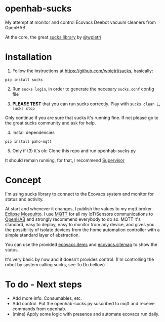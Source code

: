 # openhab-sucks

My attempt at monitor and control Ecovacs Deebot vacuum cleaners from OpenHAB

At the core, the great [sucks library](https://github.com/wpietri/sucks) by [@wpietri](https://github.com/wpietri)

# Installation

1. Follow the instructions at https://github.com/wpietri/sucks, basically:

`pip install sucks`

2. Run ```sucks login```, in order to generate the necesary ```sucks.conf``` config file

3. **PLEASE TEST** that you can run sucks correctly. Play with ```sucks clean 1```, ```sucks stop```

Only continue if you are sure that sucks it's running fine. If not please go to the great sucks community and ask for help.

4. Install dependencies

```pip install paho-mqtt```

5. Only if (3) it's ok: Clone this repo and run openhab-sucks.py

It should remain running, for that, I recommend [Supervisor](http://supervisord.org/)

# Concept

I'm using sucks library to connect to the Ecovacs system and monitor for status and activity.

At start and whenever it changes, I publish the values to my mqtt broker [Eclipse Mosquitto](https://mosquitto.org/). I use [MQTT](http://mqtt.org/) for all my IoT/Sensors communications to [OpenHAB](https://www.openhab.org/) and strongly recommend everybody to do so. MQTT it's standard, easy to deploy, easy to monitor from any device, and gives you the possibility of isolate devices from the home automation controller with a simple standard layer of abstraction. 

You can use the provided [ecovacs.items](https://github.com/guillebot/openhab-sucks/blob/master/openhab/ecovacs.items) and [ecovacs.sitemap](https://github.com/guillebot/openhab-sucks/blob/master/openhab/ecovacs.sitemap) to show the status.

It's very basic by now and it doesn't provides control. (I'm controlling the robot by system calling sucks, see To Do bellow)

# To do - Next steps

- Add more info. Consumables, etc.
- Add control. Put the openhab-sucks.py suscribed to mqtt and receive commands from openhab.
- (mine) Apply some logic with presence and automate ecovacs run daily.
